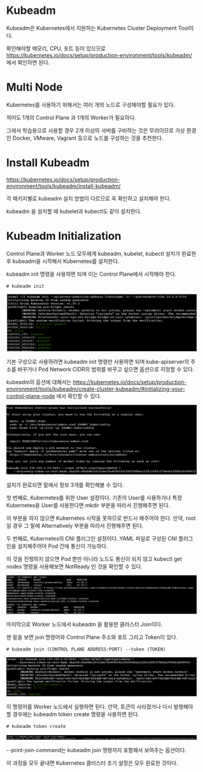 # Kubeadm

Kubeadm은 Kubernetes에서 지원하는 Kubernetes Cluster Deployment Tool이다.

확인해야할 메모리, CPU, 포트 등이 있으므로 https://kubernetes.io/docs/setup/production-environment/tools/kubeadm/ 에서 확인하면 된다.

# Multi Node

Kubernetes를 사용하기 위해서는 여러 개의 노드로 구성해야할 필요가 있다.

적어도 1개의 Control Plane 과 1개의 Worker가 필요하다.

그래서 학습용으로 사용할 경우 2개 이상의 서버를 구비하는 것은 무리이므로 가상 환경인 Docker, VMware, Vagrant 등으로 노드를 구성하는 것을 추천한다.

# Install Kubeadm

https://kubernetes.io/docs/setup/production-environment/tools/kubeadm/install-kubeadm/

각 패키지별로 kubeadm 설치 방법이 다르므로 꼭 확인하고 설치해야 한다. 

kubeadm 을 설치할 때 kubelet과 kubectl도 같이 설치한다.

# Kubeadm Initialization

Control Plane과 Worker 노드 모두에게 kubeadm, kubelet, kubectl 설치가 완료한 후 kubeadm을 시작해서 Kubernetes를 설치한다.

kubeadm init 명령을 사용하면 되며 이는 Control Plane에서 시작해야 한다.

```
# kubeadm init
```

![image1](https://github.com/kjo26619/Certificated-Kubernetes-Administrator/blob/main/Chapter7/Image/kubeadm1.PNG)

기본 구성으로 사용하려면 kubeadm init 명령만 사용하면 되며 kube-apiserver의 주소를 바꾸거나 Pod Network CIDR의 범위를 바꾸고 싶으면 옵션으로 지정할 수 있다.

kubeadm의 옵션에 대해서는 https://kubernetes.io/docs/setup/production-environment/tools/kubeadm/create-cluster-kubeadm/#initializing-your-control-plane-node 에서 확인할 수 있다.

![image2](https://github.com/kjo26619/Certificated-Kubernetes-Administrator/blob/main/Chapter7/Image/kubeadm2.PNG)

설치가 완료되면 밑에서 정보 3개를 확인해볼 수 있다.

첫 번째로, Kubernetes를 위한 User 설정이다. 기존의 User를 사용하거나 특정 Kubernetes용 User를 사용한다면 mkdir 부분을 따라서 진행해주면 된다.

이 부분을 하지 않으면 Kubernetes 시작을 못하므로 반드시 해주어야 한다. 만약, root일 경우 그 밑에 Alternatively 부분을 따라서 진행해주면 된다.

두 번째로, Kubernetes의 CNI 플러그인 설정이다. YAML 파일로 구성된 CNI 플러그인을 설치해주어야 Pod 간에 통신이 가능하다.

이 것을 진행하지 않으면 Pod 뿐만 아니라 노드도 통신이 되지 않고 kubectl get nodes 명령을 사용해보면 NotReady 인 것을 확인할 수 있다.

![image3](https://github.com/kjo26619/Certificated-Kubernetes-Administrator/blob/main/Chapter7/Image/kubeadm3.PNG)

마지막으로 Worker 노드에서 kubeadm 을 활용한 클러스터 Join이다.

맨 밑을 보면 join 명령어와 Control Plane 주소와 포트 그리고 Token이 있다.

```
# kubeadm join (CONTROL PLANE ADDRESS:PORT) --token (TOKEN)
```

![image4](https://github.com/kjo26619/Certificated-Kubernetes-Administrator/blob/main/Chapter7/Image/kubeadm4.PNG)

이 명령어를 Worker 노드에서 실행하면 된다. 만약, 토큰이 사라졌거나 다시 발행해야할 경우에는 kubeadm token create 명령을 사용하면 된다.

```
# kubeadm token create
```

![image5](https://github.com/kjo26619/Certificated-Kubernetes-Administrator/blob/main/Chapter7/Image/kubeadm5.PNG)

--print-join-command는 kubeadm join 명령까지 포함해서 보여주는 옵션이다.

이 과정을 모두 끝내면 Kubernetes 클러스터 초기 설정은 모두 완료한 것이다.

